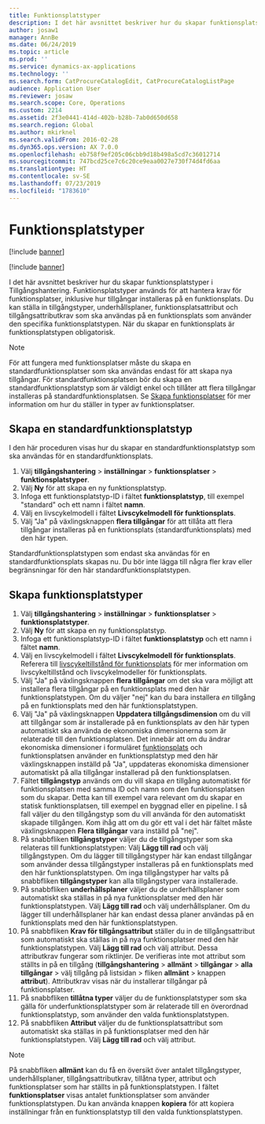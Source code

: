 ```yaml
---
title: Funktionsplatstyper
description: I det här avsnittet beskriver hur du skapar funktionsplatstyper i Tillgångshantering.
author: josaw1
manager: AnnBe
ms.date: 06/24/2019
ms.topic: article
ms.prod: ''
ms.service: dynamics-ax-applications
ms.technology: ''
ms.search.form: CatProcureCatalogEdit, CatProcureCatalogListPage
audience: Application User
ms.reviewer: josaw
ms.search.scope: Core, Operations
ms.custom: 2214
ms.assetid: 2f3e0441-414d-402b-b28b-7ab0d650d658
ms.search.region: Global
ms.author: mkirknel
ms.search.validFrom: 2016-02-28
ms.dyn365.ops.version: AX 7.0.0
ms.openlocfilehash: eb758f9ef205c06cbb9d18b498a5cd7c36012714
ms.sourcegitcommit: 747bcd25ce7c6c20ce9eaa0027e730f74d4fd6aa
ms.translationtype: HT
ms.contentlocale: sv-SE
ms.lasthandoff: 07/23/2019
ms.locfileid: "1783610"
---
```

# <a name="functional-location-types"></a>Funktionsplatstyper

[!include [banner](../../includes/banner.md)]

[!include [banner](../../includes/preview-banner.md)]

I det här avsnittet beskriver hur du skapar funktionsplatstyper i Tillgångshantering. Funktionsplatstyper används för att hantera krav för funktionsplatser, inklusive hur tillgångar installeras på en funktionsplats. Du kan ställa in tillgångstyper, underhållsplaner, funktionsplatsattribut och tillgångsattributkrav som ska användas på en funktionsplats som använder den specifika funktionsplatstypen. När du skapar en funktionsplats är funktionsplatstypen obligatorisk.

>[!NOTE] 
>För att fungera med funktionsplatser måste du skapa en standardfunktionsplatser som ska användas endast för att skapa nya tillgångar. För standardfunktionsplatsen bör du skapa en standardfunktionsplatstyp som är väldigt enkel och tillåter att flera tillgångar installeras på standardfunktionsplatsen. Se [Skapa funktionsplatser](../functional-locations/create-functional-locations.md) för mer information om hur du ställer in typer av funktionsplatser.

## <a name="create-a-default-functional-location-type"></a>Skapa en standardfunktionsplatstyp

I den här proceduren visas hur du skapar en standardfunktionsplatstyp som ska användas för en standardfunktionsplats.

1. Välj **tillgångshantering** > **inställningar** > **funktionsplatser** > **funktionsplatstyper**.
2. Välj **Ny** för att skapa en ny funktionsplatstyp.
3. Infoga ett funktionsplatstyp-ID i fältet **funktionsplatstyp**, till exempel "standard" och ett namn i fältet **namn**.
4. Välj en livscykelmodell i fältet **Livscykelmodell för funktionsplats**.
5. Välj "Ja" på växlingsknappen **flera tillgångar** för att tillåta att flera tillgångar installeras på en funktionsplats (standardfunktionsplats) med den här typen.

Standardfunktionsplatstypen som endast ska användas för en standardfunktionsplats skapas nu. Du bör inte lägga till några fler krav eller begränsningar för den här standardfunktionsplatstypen.


## <a name="create-functional-location-types"></a>Skapa funktionsplatstyper

1. Välj **tillgångshantering** > **inställningar** > **funktionsplatser** > **funktionsplatstyper**.
2. Välj **Ny** för att skapa en ny funktionsplatstyp.
3. Infoga ett funktionsplatstyp-ID i fältet **funktionsplatstyp** och ett namn i fältet **namn**.
4. Välj en livscykelmodell i fältet **Livscykelmodell för funktionsplats**. Referera till [livscykeltillstånd för funktionsplats](../setup-for-functional-locations/functional-location-stages.md) för mer information om livscykeltillstånd och livscykelmodeller för funktionsplats.
5. Välj "Ja" på växlingsknappen **flera tillgångar** om det ska vara möjligt att installera flera tillgångar på en funktionsplats med den här funktionsplatstypen. Om du väljer "nej" kan du bara installera *en* tillgång på en funktionsplats med den här funktionsplatstypen.
6. Välj "Ja" på växlingsknappen **Uppdatera tillgångsdimension** om du vill att tillgångar som är installerade på en funktionsplats av den här typen automatiskt ska använda de ekonomiska dimensionerna som är relaterade till den funktionsplatsen. Det innebär att om du ändrar ekonomiska dimensioner i formuläret [funktionsplats](../functional-locations/create-functional-locations.md) och funktionsplatsen använder en funktionsplatstyp med den här växlingsknappen inställd på "Ja", uppdateras ekonomiska dimensioner automatiskt på alla tillgångar installerad på den funktionsplatsen.
7. Fältet **tillgångstyp** används om du vill skapa *en* tillgång automatiskt för funktionsplatsen med samma ID och namn som den funktionsplatsen som du skapar. Detta kan till exempel vara relevant om du skapar en statisk funktionsplatsen, till exempel en byggnad eller en pipeline. I så fall väljer du den tillgångstyp som du vill använda för den automatiskt skapade tillgången. Kom ihåg att om du gör ett val i det här fältet måste växlingsknappen **Flera tillgångar** vara inställd på "nej".
8. På snabbfliken **tillgångstyper** väljer du de tillgångstyper som ska relateras till funktionsplatstypen: Välj **Lägg till rad** och välj tillgångstypen. Om du lägger till tillgångstyper här kan endast tillgångar som använder dessa tillgångstyper installeras på en funktionsplats med den här funktionsplatstypen. Om inga tillgångstyper har valts på snabbfliken **tillgångstyper** kan alla tillgångstyper vara installerade.
9. På snabbfliken **underhållsplaner** väljer du de underhållsplaner som automatiskt ska ställas in på nya funktionsplatser med den här funktionsplatstypen. Välj **Lägg till rad** och välj underhållsplaner. Om du lägger till underhållsplaner här kan endast dessa planer användas på en funktionsplats med den här funktionsplatstypen.
10. På snabbfliken **Krav för tillgångsattribut** ställer du in de tillgångsattribut som automatiskt ska ställas in på nya funktionsplatser med den här funktionsplatstypen. Välj **Lägg till rad** och välj attribut. Dessa attributkrav fungerar som riktlinjer. De verifieras inte mot attribut som ställts in på en tillgång (**tillgångshantering** > **allmänt** > **tillgångar** > **alla tillgångar** > välj tillgång på listsidan > fliken **allmänt** > knappen **attribut**). Attributkrav visas när du installerar tillgångar på funktionsplatser.
11. På snabbfliken **tillåtna typer** väljer du de funktionsplatstyper som ska gälla för underfunktionsplatstyper som är relaterade till en överordnad funktionsplatstyp, som använder den valda funktionsplatstypen.
12. På snabbfliken **Attribut** väljer du de funktionsplatsattribut som automatiskt ska ställas in på funktionsplatser med den här funktionsplatstypen. Välj **Lägg till rad** och välj attribut.


>[!NOTE] 
>På snabbfliken **allmänt** kan du få en översikt över antalet tillgångstyper, underhållsplaner, tillgångsattributkrav, tillåtna typer, attribut och funktionsplatser som har ställts in på funktionsplatstypen. I fältet **funktionsplatser** visas antalet funktionsplatser som använder funktionsplatstypen. Du kan använda knappen **kopiera** för att kopiera inställningar från en funktionsplatstyp till den valda funktionsplatstypen.
